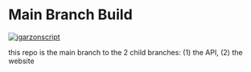 # Main Branch Build

[![jgarzonscript](https://circleci.com/gh/jgarzonscript/pipeline1.svg?style=svg)](https://app.circleci.com/pipelines/github/jgarzonscript/pipeline1)

this repo is the main branch to the 2 child branches: (1) the API, (2) the website